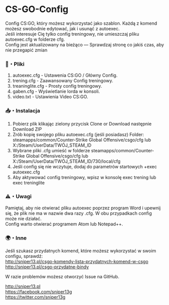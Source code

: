 # CS-GO-Config
Config CS:GO, który możesz wykorzystać jako szablon. Każdą z komend możesz swobodnie edytować, jak i usunąć z autoexec.  
Jeśli interesuje Cię tylko config treningowy, nie umieszczaj pliku autoexec.cfg w folderze cfg.  
Config jest aktualizowany na bieżąco — Sprawdzaj stronę co jakiś czas, aby nie przegapić zmian

### 📃・Pliki
1. autoexec.cfg - Ustawenia CS:GO / Główny Config.
2. trening.cfg - Zaawansowany Config treningowy.
3. treaninglite.cfg - Prosty config treningowy.
4. gaben.cfg - Wyświetlanie lorda w konsoli.
5. video.txt - Ustawienia Video CS:GO.

### 📥・Instalacja
1. Pobierz plik klikając zielony przycisk Clone or Download następnie Download ZIP
2. Zrób kopię swojego pliku autoexec.cfg (jeśli posiadasz) Folder: steamapps/common/Counter-Strike Global Offensive/csgo/cfg lub X:/Steam/UserData/TWÓJ_STEAM_ID
3. Wybrane pliki .cfg umieść w folderze steamapps/common/Counter-Strike Global Offensive/csgo/cfg lub X:/Steam/UserData/TWÓJ_STEAM_ID/730/local/cfg
4. Jeśli config się nie wczytuje, dodaj do parametrów startowych +exec autoexec.cfg
5. Aby aktywować config treningowy, wpisz w konsolę exec trening lub exec treninglite

### ⚠️・Uwagi
Pamiętaj, aby nie otwierać pliku autoexec poprzez program Word i upewnij się, że plik nie ma w nazwie dwa razy .cfg. W obu przypadkach config może nie działać.  
Config warto otwierać programem Atom lub Notepad++.

### 🌍・Inne
Jeśli szukasz przydatnych komend, które możesz wykorzystać w swoim configu, sprawdź:  
http://sniper13.pl/csgo-komendy-lista-przydatnych-komend-w-csgo  
http://sniper13.pl/csgo-przydatne-bindy

W razie problemów możesz otworzyć Issue na GitHub.

http://sniper13.pl  
https://facebook.com/sniper13g  
https://twitter.com/sniper13g